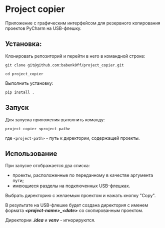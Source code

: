 # Project copier

Приложение с графическим интерфейсом для резервного копирования проектов 
PyCharm на USB-флешку.

## Установка:

Клонировать репозиторий и перейти в него в командной строке:

```
git clone git@github.com:babenk0ff/project_copier.git
```

```
cd project_copier
```

Выполнить установку:

```
pip install .
```

## Запуск

Для запуска приложения выполнить команду:

```
project-copier <project-path>
```

где `<project-path>` - путь к директории, содержащей проекты.

## Использование

При запуске отображается два списка: 
- проекты, расположенные по переданному в качестве аргумента пути;
- имеющиеся разделы на подключенных USB-флешках. 

Выбрать директорию с желаемым проектом и нажать кнопку "Copy".

В результате на USB-флешке будет создана директория с именем формата 
***\<project-name>_\<date>*** со скопированным проектом.

Директории ***.idea*** и ***venv*** - игнорируются.
